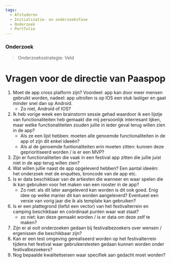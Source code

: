 ```yaml
---
tags:
  - Afstuderen
  - Initialisatie- en onderzoeksfase
  - Onderzoek
  - Portfolio
---
```

### Onderzoek
> Onderzoeksstrategie: Veld

# Vragen voor de directie van Paaspop
1. Moet de app cross platform zijn? Voordeel: app kan door meer mensen gebruikt worden, nadeel: app uitrollen is op IOS een stuk lastiger en gaat minder snel dan op Android. 
    * Zo niet, Android of IOS?
2. Ik heb vorige week een brainstorm sessie gehad waardoor ik een lijstje van functionaliteiten heb gemaakt die mij persoonlijk interresant lijken, maar welke functionaliteiten zouden jullie in ieder geval terug willen zien in de app? 
    * Als ze een lijst hebben: moeten alle genoemde functionaliteiten in de app of zijn dit enkel ideeën? 
    * Als al de genoemde funtionaliteiten erin moeten zitten: kunnen deze geprioritiseerd worden / is er een MVP?
3. Zijn er functionaliteiten die vaak in een festival app zitten die jullie juist niet in de app terug willen zien?
4. Wat willen jullie naast de app opgeleverd hebben? Een aantal ideeën: het onderzoek met de enquêtes, broncode van de app etc. 
5. Is er data beschikbaar van de artiesten die wanneer en waar spelen die ik kan gebruiken voor het maken van een rooster in de app?
    * Zo niet: als dit later aangeleverd kan worden is dit ook goed. Enig idee op welke manier dit kan worden aangeleverd? Eventueel een versie van vorig jaar die ik als template kan gebruiken? 
6. Is er een plattegrond (liefst een vector) van het festivalterrein en camping beschikbaar en coördinaat punten waar wat staat?
    * zo niet: kan deze gemaakt worden / is er data om deze zelf te maken? 
7. Zijn er al ooit onderzoeken gedaan bij festivalbezoekers over wensen / ergenissen die beschikbaar zijn?
8. Kan er een test omgeving gerealiseerd worden op het festivalterrein tijdens het festival waar gebruikerstesten gedaan kunnen worden onder festivalbezoekers?
9. Nog bepaalde kwaliteitseisen waar specifiek aan gedacht moet worden?